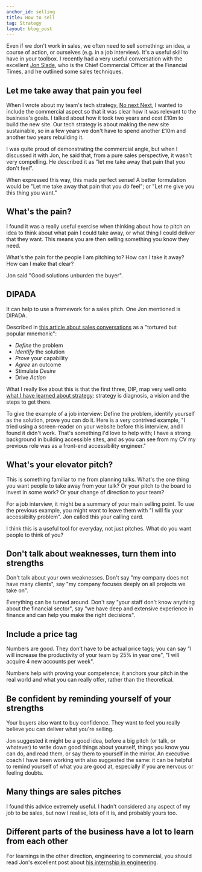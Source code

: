 ```yaml
---
anchor_id: selling
title: How to sell
tag: Strategy
layout: blog_post
---
```


Even if we don't work in sales, we often need to sell something: an idea, a course of action, or ourselves (e.g. in a job interview). It's a useful skill to have in your toolbox. I recently had a very useful conversation with the excellent [Jon Slade](https://www.linkedin.com/in/jon-slade-62b793/), who is the Chief Commercial Officer at the Financial Times, and he outlined some sales techniques.

## Let me take away that pain you feel

When I wrote about my team's tech strategy, [No next Next](https://medium.com/ft-product-technology/no-next-next-42c71541ebcc), I wanted to include the commercial aspect so that it was clear how it was relevant to the business's goals. I talked about how it took two years and cost £10m to build the new site. Our tech strategy is about making the new site sustainable, so in a few years we don't have to spend another £10m and another two years rebuilding it.

I was quite proud of demonstrating the commercial angle, but when I discussed it with Jon, he said that, from a pure sales perspective, it wasn't very compelling. He described it as "let me take away that pain that you don't feel".

When expressed this way, this made perfect sense! A better formulation would be "Let me take away that pain that you *do* feel"; or "Let me give you this thing you want."

## What's the pain?

I found it was a really useful exercise when thinking about how to pitch an idea to think about what pain I could take away, or what thing I could deliver that they want. This means you are then selling something you know they need.

What's the pain for the people I am pitching to? How can I take it away? How can I make that clear?

Jon said "Good solutions unburden the buyer".

## DIPADA

It can help to use a framework for a sales pitch. One Jon mentioned is DIPADA.

Described in [this article about sales conversations](https://mutiny.asia/insights/sales-library/sales-article/dipada-simple-frameworks-for-perfect-pitches) as a "tortured but popular mnemonic":

- *Define* the problem
- *Identify* the solution
- *Prove* your capability
- *Agree* an outcome
- Stimulate *Desire*
- Drive *Action*

What I really like about this is that the first three, DIP, map very well onto [what I have learned about strategy](/jfdi/good-strategy-bad-strategy.html): strategy is diagnosis, a vision and the steps to get there.

To give the example of a job interview: Define the problem, identify yourself as the solution, prove you can do it. Here is a very contrived example, "I tried using a screen-reader on your website before this interview, and I found it didn't work. That's something I'd love to help with; I have a strong background in building accessible sites, and as you can see from my CV my previous role was as a front-end accessibility engineer."

## What's your elevator pitch?

This is something familiar to me from planning talks. What's the one thing you want people to take away from your talk? Or your pitch to the board to invest in some work? Or your change of direction to your team?

For a job interview, it might be a summary of your main selling point. To use the previous example, you might want to leave them with "I will fix your accessibilty problem". Jon called this your calling card.

I think this is a useful tool for everyday, not just pitches. What do you want people to think of you?

## Don't talk about weaknesses, turn them into strengths

Don't talk about your own weaknesses. Don't say "my company does not have many clients", say "my company focuses deeply on all projects we take on".

Everything can be turned around. Don't say "your staff don't know anything about the financial sector", say "we have deep and extensive experience in finance and can help you make the right decisions". 

## Include a price tag

Numbers are good. They don't have to be actual price tags; you can say "I will increase the productivity of your team by 25% in year one", "I will acquire 4 new accounts per week".

Numbers help with proving your competence; it anchors your pitch in the real world and what you can really offer, rather than the theoretical.

## Be confident by reminding yourself of your strengths

Your buyers also want to buy confidence. They want to feel you really believe you can deliver what you're selling.

Jon suggested it might be a good idea, before a big pitch (or talk, or whatever) to write down good things about yourself, things you know you can do, and read them, or say them to yourself in the mirror. An executive coach I have been working with also suggested the same: it can be helpful to remind yourself of what you are good at, especially if you are nervous or feeling doubts.

## Many things are sales pitches

I found this advice extremely useful. I hadn't considered any aspect of my job to be sales, but now I realise, lots of it is, and probably yours too.

## Different parts of the business have a lot to learn from each other

For learnings in the other direction, engineering to commercial, you should read Jon's excellent post about [his internship in engineering](https://medium.com/ft-product-technology/from-cco-to-tech-intern-my-week-of-work-experience-6dcb6adba5be).
